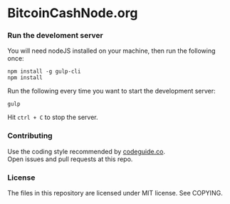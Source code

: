 # BitcoinCashNode.org

### Run the develoment server

You will need nodeJS installed on your machine, then run the following once:

```shell
npm install -g gulp-cli
npm install
```

Run the following every time you want to start the development server:

```shell
gulp
```

Hit `ctrl + C` to stop the server.

### Contributing

Use the coding style recommended by [codeguide.co](https://codeguide.co).  
Open issues and pull requests at this repo.

### License

The files in this repository are licensed under MIT license. See COPYING.
